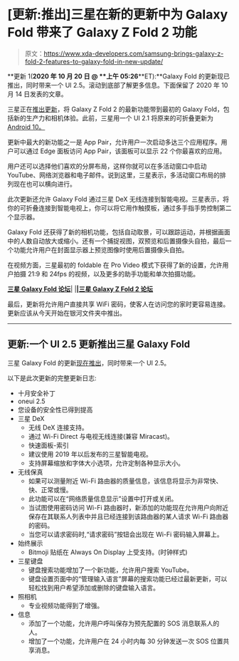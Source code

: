 # [更新:推出]三星在新的更新中为 Galaxy Fold 带来了 Galaxy Z Fold 2 功能

> 原文：<https://www.xda-developers.com/samsung-brings-galaxy-z-fold-2-features-to-galaxy-fold-in-new-update/>

**更新 1(****2020 年 10 月 20 日** **@** **上午 05:26****ET):**Galaxy Fold 的更新现已推出，同时带来一个 UI 2.5。滚动到底部了解更多信息。下面保留了 2020 年 10 月 14 日发表的文章。

三星正在[推出更新](https://shop-links.co/1723576479776158241)，将 Galaxy Z Fold 2 的最新功能带到最初的 Galaxy Fold，包括新的生产力和相机体验。此前，三星用一个 UI 2.1 将原来的可折叠更新为 [Android 10。](https://www.xda-developers.com/samsung-galaxy-fold-receives-android-10-with-one-ui-2-0/)

更新中最大的新功能之一是 App Pair，允许用户一次启动多达三个应用程序。用户可以通过 Edge 面板访问 App Pair，该面板可以显示 22 个你最喜欢的应用。

用户还可以选择他们喜欢的分屏布局，这样你就可以在多活动窗口中启动 YouTube、网络浏览器和电子邮件。说到这里，三星表示，多活动窗口布局的排列现在也可以横向进行。

此次更新还允许 Galaxy Fold 通过三星 DeX 无线连接到智能电视。三星表示，将你的可折叠连接到智能电视上，你可以将它用作触摸板，通过多手指手势控制第二个显示器。

Galaxy Fold 还获得了新的相机功能，包括自动取景，可以跟踪运动，并根据画面中的人数自动放大或缩小。还有一个捕捉视图，双预览和后置摄像头自拍，最后一个功能允许用户在封面显示器上预览图像时使用后置摄像头自拍。

在视频方面，三星最初的 foldable 在 Pro Video 模式下获得了新的设置，允许用户拍摄 21:9 和 24fps 的视频，以及更多的助手功能和单次拍摄功能。

[**三星 Galaxy Fold 论坛**](https://forum.xda-developers.com/galaxy-fold)| |**|[三星 Galaxy Z Fold 2 论坛](https://forum.xda-developers.com/samsung-galaxy-z-fold-2)**

最后，更新将允许用户直接共享 WiFi 密码，使客人在访问您的家时更容易连接。更新应该从今天开始在银河文件夹中推出。

* * *

## 更新:一个 UI 2.5 更新推出三星 Galaxy Fold

三星 Galaxy Fold 的更新[现在推出](https://forum.xda-developers.com/showpost.php?p=83743651)，同时带来一个 UI 2.5。

以下是此次更新的完整更新日志:

*   十月安全补丁
*   oneui 2.5
*   您设备的安全性已得到提高
*   三星 DeX
    *   无线 DeX 连接支持。
    *   通过 Wi-Fi Direct 与电视无线连接(兼容 Miracast)。
    *   快速面板-索引
    *   建议使用 2019 年以后发布的三星智能电视。
    *   支持屏幕缩放和字体大小选项，允许定制各种显示大小。
*   无线保真
    *   如果可以测量附近 Wi-Fi 路由器的质量信息，该信息将显示为非常快、快、正常或慢。
    *   此功能可以在“网络质量信息显示”设置中打开或关闭。
    *   当试图使用密码访问 Wi-Fi 路由器时，新添加的功能现在允许用户向附近保存在其联系人列表中并且已经连接到该路由器的某人请求 Wi-Fi 路由器的密码。
    *   当您可以请求密码时,“请求密码”按钮会出现在 Wi-Fi 密码输入屏幕上。
*   始终展示
    *   Bitmoji 贴纸在 Always On Display 上受支持。(时钟样式)
*   三星键盘
    *   键盘搜索功能增加了一个新功能，允许用户搜索 YouTube。
    *   键盘设置页面中的“管理输入语言”屏幕的搜索功能已经过最新更新，可以轻松找到用户希望添加或删除的键盘输入语言。
*   照相机
    *   专业视频功能得到了增强。
*   信息
    *   添加了一个功能，允许用户呼叫保存为预先配置的 SOS 消息联系人的人。
    *   增加了一个功能，允许用户在 24 小时内每 30 分钟发送一次 SOS 位置共享消息。